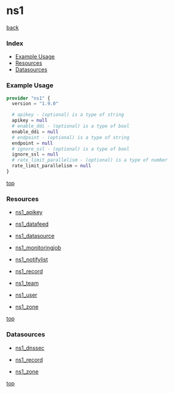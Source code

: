 # ns1

[back](../)

### Index

- [Example Usage](#example-usage)
- [Resources](#resources)
- [Datasources](#datasources)

### Example Usage

```terraform
provider "ns1" {
  version = "1.9.0"

  # apikey - (optional) is a type of string
  apikey = null
  # enable_ddi - (optional) is a type of bool
  enable_ddi = null
  # endpoint - (optional) is a type of string
  endpoint = null
  # ignore_ssl - (optional) is a type of bool
  ignore_ssl = null
  # rate_limit_parallelism - (optional) is a type of number
  rate_limit_parallelism = null
}
```

[top](#index)

### Resources


- [ns1_apikey](./r/ns1_apikey.md)

- [ns1_datafeed](./r/ns1_datafeed.md)

- [ns1_datasource](./r/ns1_datasource.md)

- [ns1_monitoringjob](./r/ns1_monitoringjob.md)

- [ns1_notifylist](./r/ns1_notifylist.md)

- [ns1_record](./r/ns1_record.md)

- [ns1_team](./r/ns1_team.md)

- [ns1_user](./r/ns1_user.md)

- [ns1_zone](./r/ns1_zone.md)


[top](#index)

### Datasources


- [ns1_dnssec](./d/ns1_dnssec.md)

- [ns1_record](./d/ns1_record.md)

- [ns1_zone](./d/ns1_zone.md)


[top](#index)